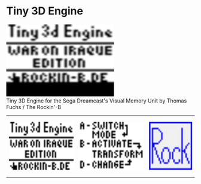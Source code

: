 # Tiny 3D Engine
<p align="left"><img src="https://github.com/gyrovorbis/tiny3dengine/blob/master/tiny3dBig.gif?raw=true" alt="Title" width="288" height="192"><br>
Tiny 3D Engine for the Sega Dreamcast's Visual Memory Unit by Thomas Fuchs / The Rockin'-B

<table><tr>
<td>
<p align="left"><img src="https://github.com/gyrovorbis/tiny3dengine/blob/master/title.png?raw=true" alt="Title" width="192" height="128">
  </td><td>
<p align="left"><img src="https://github.com/gyrovorbis/tiny3dengine/blob/master/help.png?raw=true" alt="Help" width="192" height="128">
  </td><td>
<p align="left"><img src="https://github.com/gyrovorbis/tiny3dengine/blob/master/vms_icon.gif?raw=true" alt="Title" width="128" height="128">
  </td></tr></table
